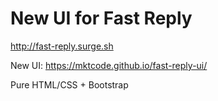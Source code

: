 # New UI for Fast Reply

http://fast-reply.surge.sh

New UI: https://mktcode.github.io/fast-reply-ui/

Pure HTML/CSS + Bootstrap
